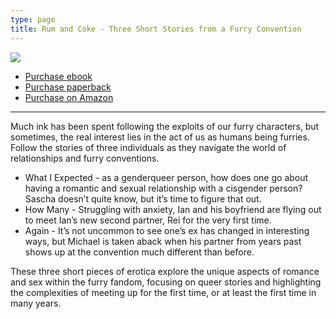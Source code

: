 ```yaml
---
type: page
title: Rum and Coke - Three Short Stories from a Furry Convention
---
```


<img src="/assets/img/publications/rum-and-coke.jpg" style="margin: 0 auto; display: block; width: 500pxm; max-width: 100%;" />

<script src="https://gumroad.com/js/gumroad.js"></script>

<ul class="center-list">
<li><a class="gumroad-button" href="https://gum.co/rnc-furry-ebook" target="\_blank">Purchase  ebook</a></li>
<li><a class="gumroad-button" href="https://gum.co/rnc-furry-print" target="\_blank">Purchase paperback</a></li>
<li><a href="https://www.amazon.com/dp/B0160RTUWK" target="\_blank">Purchase on Amazon</a></li>
</ul>

-----

Much ink has been spent following the exploits of our furry characters, but sometimes, the real interest lies in the act of us as humans being furries. Follow the stories of three individuals as they navigate the world of relationships and furry conventions.

* What I Expected - as a genderqueer person, how does one go about having a romantic and sexual relationship with a cisgender person? Sascha doesn’t quite know, but it’s time to figure that out.
* How Many - Struggling with anxiety, Ian and his boyfriend are flying out to meet Ian’s new second partner, Rei for the very first time.
* Again - It’s not uncommon to see one’s ex has changed in interesting ways, but Michael is taken aback when his partner from years past shows up at the convention much different than before.

These three short pieces of erotica explore the unique aspects of romance and sex within the furry fandom, focusing on queer stories and highlighting the complexities of meeting up for the first time, or at least the first time in many years.
